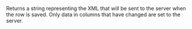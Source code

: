 Returns a string representing the XML that will be sent to the server when the row is saved. Only data in columns that have changed are set to the server.